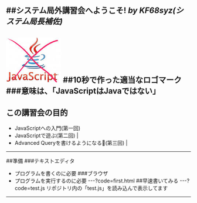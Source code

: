##システム局外講習会へようこそ!
*by KF68syz(システム局長補佐)*
---
![Logo](logo.JPG)
##10秒で作った適当なロゴマーク
###意味は、「JavaScriptはJavaではない」
---
## この講習会の目的
- JavaScriptへの入門(第一回)
- JavaScriptで遊ぶ(第二回) |
- Advanced Queryを書けるようになる(第三回) |
---
##準備
###テキストエディタ
- プログラムを書くのに必要
###ブラウザ
- プログラムを実行するのに必要
---?code=first.html
##早速書いてみる
---?code=test.js
リポジトリ内の「test.js」を読み込んで表示してます

---
